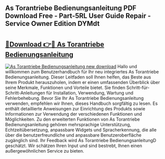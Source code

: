 ## As Torantriebe Bedienungsanleitung PDF Download Free - Part-5RL User Guide Repair - Service Owner Edition DYMdt

# <h2><a href="http://df157k.blite.top/?on=As+Torantriebe+Bedienungsanleitung">🔗Download 👉🔴 As Torantriebe Bedienungsanleitung</a></h2>

[![As Torantriebe Bedienungsanleitung new download](https://i.imgur.com/lujVjoI.png)](http://df157k.blite.top/?on=As+Torantriebe+Bedienungsanleitung)
Hallo und willkommen zum Benutzerhandbuch für Ihr neu integriertes As Torantriebe Bedienungsanleitung. Dieser Leitfaden soll Ihnen helfen, das Beste aus Ihrem Produkt herauszuholen, indem er einen umfassenden Überblick über seine Merkmale, Funktionen und Vorteile bietet. Sie finden Schritt-für-Schritt-Anleitungen für Installation, Verwendung, Wartung und Fehlerbehebung. Bevor Sie Ihr As Torantriebe Bedienungsanleitung verwenden, empfehlen wir Ihnen, dieses Handbuch sorgfältig zu lesen. Es enthält detaillierte Anweisungen zur Einrichtung des Produkts sowie Informationen zur Verwendung der verschiedenen Funktionen und Möglichkeiten. Zu den erweiterten Funktionen von As Torantriebe Bedienungsanleitung gehören mehrsprachige Unterstützung, Echtzeitübersetzung, anpassbare Widgets und Spracherkennung, die alle über die benutzerfreundliche und anpassbare Benutzeroberfläche zugänglich sind. Ihr Feedback wird As Torantriebe BedienungsanleitungD geschätzt. Wir schätzen Ihren Input und sind bestrebt, Ihnen einen außergewöhnlichen Service zu bieten.
